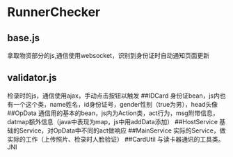 # RunnerChecker
## base.js
拿取物资部分的js,通信使用websocket，识别到身份证时自动通知页面更新
## validator.js
检录时的js，通信使用ajax，手动点击按钮以触发
##IDCard
身份证bean，js内也有一个这个类，name姓名，id身份证号，gender性别（true为男），head头像
##OpData
通信用的基本的bean，js内为Action类，act行为，msg附带信息，datmap额外信息（java中表现为map，js中用addData添加）
##HostService
基础的Service，对OpData中不同的act做响应
##MainService
实际的Service，做实际的工作（上传照片、检录时人脸验证）
##CardUtil
与读卡器通讯的工具类。JNI
